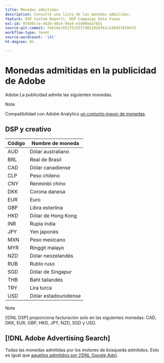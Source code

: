 ```yaml
---
title: Monedas admitidas
description: Consulte una lista de las monedas admitidas.
feature: DSP Custom Reports, DSP Campaign Data Views
exl-id: 97d49cce-4438-40c4-94a4-e5d90ebaf651
source-git-commit: 7e614ecb517515217d812926f61ca10437820efd
workflow-type: tm+mt
source-wordcount: '141'
ht-degree: 0%

---
```


# Monedas admitidas en la publicidad de Adobe

Adobe La publicidad admite las siguientes monedas.

>[!NOTE]
>
>Compatibilidad con Adobe Analytics [un conjunto mayor de monedas](https://experienceleague.adobe.com/docs/analytics/admin/admin-tools/currency.html).

## DSP y creativo

| Código | Nombre de moneda |
| ------ | -------------- |
| AUD | Dólar australiano |
| BRL | Real de Brasil |
| CAD | Dólar canadiense |
| CLP | Peso chileno |
| CNY | Renminbi chino |
| DKK | Corona danesa |
| EUR | Euro |
| GBP | Libra esterlina |
| HKD | Dólar de Hong Kong |
| INR | Rupia india |
| JPY | Yen japonés |
| MXN | Peso mexicano |
| MYR | Ringgit malayo |
| NZD | Dólar neozelandés |
| RUB | Rublo ruso |
| SGD | Dólar de Singapur |
| THB | Baht tailandés |
| TRY | Lira turca |
| USD | Dólar estadounidense |

>[!NOTE]
>
> [!DNL DSP] proporciona facturación solo en las siguientes monedas: CAD, DKK, EUR, GBP, HKD, JPY, NZD, SGD y USD.

## [!DNL Adobe Advertising Search]

Todas las monedas admitidas por los motores de búsqueda admitidos. Esto es igual que [aquellos admitidos por [!DNL Google Ads]](https://developers.google.com/adwords/api/docs/appendix/codes-formats#currency-codes).
